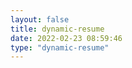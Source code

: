 ```yaml
---
layout: false 
title: dynamic-resume    
date: 2022-02-23 08:59:46
type: "dynamic-resume"   
---
```

<html lang="en">
<head>
    <meta http-equiv="content-type" content="text/html; charset=utf-8" />
    <meta name="viewport" content="width=device-width, initial-scale=1.0" />
    <meta name="author" content="" />
  <link rel="icon" type="image/png" href="/images/favicon.png" />
  <link href="https://fonts.googleapis.com/css?family=Raleway:400,500,600i&display=swap" rel="stylesheet" />
  <link href="/css/bootstrap.min.css" rel="stylesheet" />
  <link href="/css/animate.css" rel="stylesheet" />
    <meta charset="UTF-8">
    <meta name="viewport" content="width=device-width, initial-scale=1.0">
  <link rel="stylesheet" href="/css/basic.css">
  <link rel="stylesheet" href="/css/fishc.css">
    <style id="styleContent"></style>
  <title>AmosTian</title>
</head>
<body id="body">
    <div class="resume">
        <pre id="codeEdit" class="language-css" onscroll="toggleScrollBar(event)"></pre>
        <div id="resume" onscroll="toggleScrollBar(event)"></div>
  </div>
    <script src="/js/jquery.min.js"></script>
    <script src="/js/bootstrap.min.js"></script>
    <script src="/js/textarr.js"></script>
    <script src="/js/write.js"></script>
    <script src="/js/fishc.js"></script>
    <script src="/js/basic.js"></script>
</body>
</html>
